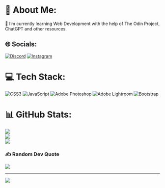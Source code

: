 # 💫 About Me:
🌱 I’m currently learning Web Development with the help of The Odin Project, ChatGPT and other resources. <br>


## 🌐 Socials:
[![Discord](https://img.shields.io/badge/Discord-%237289DA.svg?logo=discord&logoColor=white)](https://discord.gg/Kaiser#7719) [![Instagram](https://img.shields.io/badge/Instagram-%23E4405F.svg?logo=Instagram&logoColor=white)](https://instagram.com/pencho.deskov) 

# 💻 Tech Stack:
![CSS3](https://img.shields.io/badge/css3-%231572B6.svg?style=plastic&logo=css3&logoColor=white) ![JavaScript](https://img.shields.io/badge/javascript-%23323330.svg?style=plastic&logo=javascript&logoColor=%23F7DF1E) ![Adobe Photoshop](https://img.shields.io/badge/adobephotoshop-%2331A8FF.svg?style=plastic&logo=adobephotoshop&logoColor=white) ![Adobe Lightroom](https://img.shields.io/badge/Adobe%20Lightroom-31A8FF.svg?style=plastic&logo=Adobe%20Lightroom&logoColor=white) ![Bootstrap](https://img.shields.io/badge/bootstrap-%23563D7C.svg?style=plastic&logo=bootstrap&logoColor=white)
# 📊 GitHub Stats:
![](https://github-readme-stats.vercel.app/api?username=Whitessx&theme=gruvbox&hide_border=true&include_all_commits=false&count_private=false)<br/>
![](https://github-readme-streak-stats.herokuapp.com/?user=Whitessx&theme=gruvbox&hide_border=true)<br/>
![](https://github-readme-stats.vercel.app/api/top-langs/?username=Whitessx&theme=gruvbox&hide_border=true&include_all_commits=false&count_private=false&layout=compact)

### ✍️ Random Dev Quote
![](https://quotes-github-readme.vercel.app/api?type=vetical&theme=gruvbox)

---
[![](https://visitcount.itsvg.in/api?id=Whitessx&icon=4&color=3)](https://visitcount.itsvg.in)

<!-- Proudly created with GPRM ( https://gprm.itsvg.in ) -->
